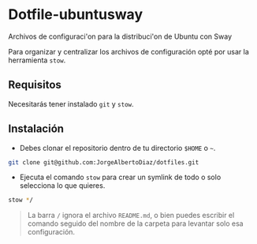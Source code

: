 # Dotfile-ubuntusway 
Archivos de configuraci'on para la distribuci'on de Ubuntu con Sway

Para organizar y centralizar los archivos de configuración opté por usar la herramienta `stow`.

## Requisitos
Necesitarás tener instalado `git` y `stow`.

## Instalación
- Debes clonar el repositorio dentro de tu directorio `$HOME` o `~`.

```bash
git clone git@github.com:JorgeAlbertoDiaz/dotfiles.git
```

- Ejecuta el comando `stow` para crear un symlink de todo o solo selecciona lo que quieres.

```bash
stow */
```

> La barra `/` ignora el archivo `README.md`, o bien puedes escribir el comando seguido del nombre de la carpeta para levantar solo esa configuración.


